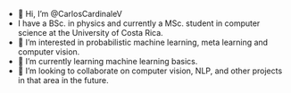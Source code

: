 - 👋 Hi, I’m @CarlosCardinaleV
- I have a BSc. in physics and currently a MSc. student in computer science at the University of Costa Rica.
- 👀 I’m interested in probabilistic machine learning, meta learning and computer vision.
- 🌱 I’m currently learning machine learning basics.
- 💞️ I’m looking to collaborate on computer vision, NLP, and other projects in that area in the future.

<!---
CarlosCardinaleV/CarlosCardinaleV is a ✨ special ✨ repository because its `README.md` (this file) appears on your GitHub profile.
You can click the Preview link to take a look at your changes.
--->

